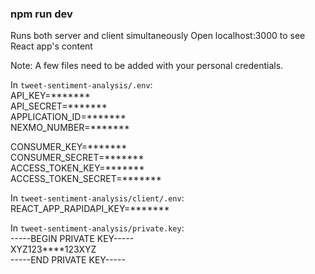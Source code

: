 ### npm run dev
Runs both server and client simultaneously
Open localhost:3000 to see React app's content


Note: A few files need to be added with your personal credentials.

In `tweet-sentiment-analysis/.env`:        
API_KEY=*******      
API_SECRET=*******    
APPLICATION_ID=*******    
NEXMO_NUMBER=*******    

CONSUMER_KEY=*******     
CONSUMER_SECRET=*******     
ACCESS_TOKEN_KEY=*******    
ACCESS_TOKEN_SECRET=*******      

In `tweet-sentiment-analysis/client/.env`:    
REACT_APP_RAPIDAPI_KEY=*******         

In `tweet-sentiment-analysis/private.key`:      
-----BEGIN PRIVATE KEY-----     
XYZ123****123XYZ    
-----END PRIVATE KEY-----       
